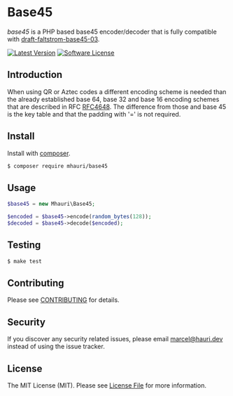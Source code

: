 # Base45

*base45* is a PHP based base45 encoder/decoder that is fully compatible with [draft-faltstrom-base45-03](https://datatracker.ietf.org/doc/html/draft-faltstrom-base45-03).

[![Latest Version](https://img.shields.io/packagist/v/mhauri/base45.svg?style=flat-square)](https://packagist.org/packages/mhauri/base45)
[![Software License](https://img.shields.io/badge/license-MIT-brightgreen.svg?style=flat-square)](LICENSE.md)

## Introduction

When using QR or Aztec codes a different encoding scheme is needed
than the already established base 64, base 32 and base 16 encoding
schemes that are described in RFC [RFC4648](https://datatracker.ietf.org/doc/html/rfc4648).  The difference
from those and base 45 is the key table and that the padding with '='
is not required.

## Install

Install with [composer](https://getcomposer.org/).

``` bash
$ composer require mhauri/base45
```

## Usage


``` php
$base45 = new Mhauri\Base45;

$encoded = $base45->encode(random_bytes(128));
$decoded = $base45->decode($encoded);
```

## Testing

``` bash
$ make test
```

## Contributing

Please see [CONTRIBUTING](CONTRIBUTING.md) for details.

## Security

If you discover any security related issues, please email marcel@hauri.dev instead of using the issue tracker.

## License

The MIT License (MIT). Please see [License File](LICENSE.md) for more information.